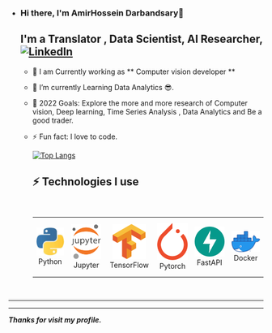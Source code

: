 - ### Hi there, I'm AmirHossein Darbandsary👋

  ## I'm a Translator ,  Data Scientist, AI Researcher,  [![LinkedIn](https://img.shields.io/badge/linkedin-%230077B5.svg?style=for-the-badge&logo=linkedin&logoColor=white)](https://www.linkedin.com/in/amirhosein-darbandsary-505803207/)
 

  * 🔭 I am Currently working as ** Computer vision developer ** 

  - 🌱 I’m currently Learning Data Analytics 😎.

  
  - 🥅 2022 Goals: Explore the more and more research of Computer vision, Deep learning, Time Series Analysis , Data Analytics and Be a good trader.

  - ⚡ Fun fact: I love to code.
  
    [![Top Langs](https://github-readme-stats.vercel.app/api/top-langs/?username=amirhosein-kia-darbandsary&langs_count=5&theme=algolia)](https://github.com/anuraghazra/github-readme-stats)
    
   
    ## ⚡  Technologies I use 
    
    <br>
    
    <div align="center">
        <table align="center">
            <tr>
                <td align="center" width="140" height="112.43">
                    <img src="./assets/icons/python.jpeg" width="65px"/>
                    <br /> Python
                </td>
                <td align="center" width="140" height="112.43">
                    <img src="./assets/icons/jupyter.png" width="65px"/>
                    <br /> Jupyter
                </td>
                <td align="center" width="140" height="112.43">
                    <img src="./assets/icons/tensorflow.png" width="65px"/>
                    <br /> TensorFlow
                </td>
                <td align="center" width="140" height="112.43">
                    <img src="./assets/icons/pytorch.png" width="65px"/>
                    <br /> Pytorch
                </td>
                <td align="center" width="140" height="112.43">
                    <img src="./assets/icons/fastapi.png" width="65px"/>
                    <br /> FastAPI
                </td>
                <td align="center" width="140" height="112.43">
                    <img src="./assets/icons/docker.png" width="65px"/>
                    <br /> Docker
                </td>
            </tr>
        </table>
    </div>
    <br>

---




---

***Thanks for visit my profile.***
